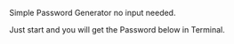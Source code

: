 Simple Password Generator no input needed.

Just start and you will get the Password below in Terminal.
